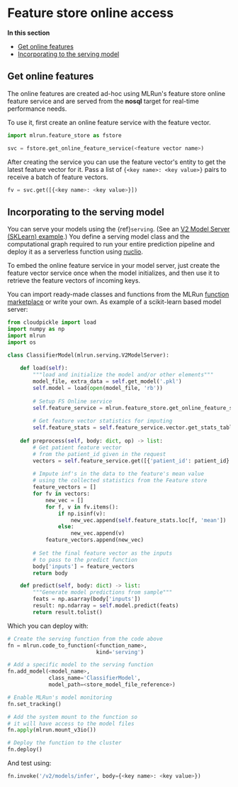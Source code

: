 # Feature store online access

**In this section**
- [Get online features](#get-online-features)
- [Incorporating to the serving model](#incorporating-to-the-serving-model)

## Get online features

The online features are created ad-hoc using MLRun's feature store online feature service and are served from the **nosql** target for real-time performance needs.

To use it, first create an online feature service with the feature vector.

```python
import mlrun.feature_store as fstore

svc = fstore.get_online_feature_service(<feature vector name>)
```

After creating the service you can use the feature vector's entity to get the latest feature vector for it.
Pass a list of `{<key name>: <key value>}` pairs to receive a batch of feature vectors.

```python
fv = svc.get([{<key name>: <key value>}])
```

## Incorporating to the serving model

You can serve your models using the {ref}`serving`. (See an [V2 Model Server (SKLearn) example](https://github.com/mlrun/functions/blob/master/v2_model_server/v2_model_server.ipynb).)
You define a serving model class and the computational graph required to run your entire prediction pipeline and deploy it as a serverless function using [nuclio](https://github.com/nuclio/nuclio).

To embed the online feature service in your model server, just create the feature vector service once when the model initializes, and then use it to retrieve the feature vectors of incoming keys.

You can import ready-made classes and functions from the MLRun [function marketplace](https://github.com/mlrun/functions) or write your own.
As example of a scikit-learn based model server:
<!--- (taken from the [feature store demo](./end-to-end-demo/03-deploy-serving-model.html#define-model-class)) --->

```python
from cloudpickle import load
import numpy as np
import mlrun
import os

class ClassifierModel(mlrun.serving.V2ModelServer):
    
    def load(self):
        """load and initialize the model and/or other elements"""
        model_file, extra_data = self.get_model('.pkl')
        self.model = load(open(model_file, 'rb'))
        
        # Setup FS Online service
        self.feature_service = mlrun.feature_store.get_online_feature_service('patient-deterioration')
        
        # Get feature vector statistics for imputing
        self.feature_stats = self.feature_service.vector.get_stats_table()
        
    def preprocess(self, body: dict, op) -> list:
        # Get patient feature vector 
        # from the patient_id given in the request
        vectors = self.feature_service.get([{'patient_id': patient_id} for patient_id in body['inputs']])
        
        # Impute inf's in the data to the feature's mean value
        # using the collected statistics from the Feature store
        feature_vectors = []
        for fv in vectors:
            new_vec = []
            for f, v in fv.items():
                if np.isinf(v):
                    new_vec.append(self.feature_stats.loc[f, 'mean'])
                else:
                    new_vec.append(v)
            feature_vectors.append(new_vec)
            
        # Set the final feature vector as the inputs
        # to pass to the predict function
        body['inputs'] = feature_vectors
        return body

    def predict(self, body: dict) -> list:
        """Generate model predictions from sample"""
        feats = np.asarray(body['inputs'])
        result: np.ndarray = self.model.predict(feats)
        return result.tolist()
```

Which you can deploy with:

```python
# Create the serving function from the code above
fn = mlrun.code_to_function(<function_name>, 
                            kind='serving')

# Add a specific model to the serving function
fn.add_model(<model_name>, 
             class_name='ClassifierModel',
             model_path=<store_model_file_reference>)

# Enable MLRun's model monitoring
fn.set_tracking()

# Add the system mount to the function so
# it will have access to the model files
fn.apply(mlrun.mount_v3io())

# Deploy the function to the cluster
fn.deploy()
```

And test using:

```python
fn.invoke('/v2/models/infer', body={<key name>: <key value>})
```